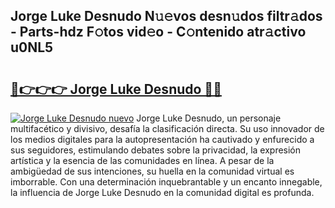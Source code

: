 ## Jorge Luke Desnudo N𝚞𝚎vos desn𝚞dos filtr𝚊dos - Parts-hdz F𝚘tos vid𝚎o - C𝚘ntenido atr𝚊ctivo u0NL5

# <h2><a href="http://mb06tch.tromn.icu/?c=Jorge+Luke+Desnudo">🔗👉👉👉 Jorge Luke Desnudo 🔗🔗</a></h2>

[![Jorge Luke Desnudo nuevo](https://i.imgur.com/pEAQMta.gif)](http://mb06tch.tromn.icu/?c=Jorge+Luke+Desnudo)
Jorge Luke Desnudo, un personaje multifacético y divisivo, desafía la clasificación directa. Su uso innovador de los medios digitales para la autopresentación ha cautivado y enfurecido a sus seguidores, estimulando debates sobre la privacidad, la expresión artística y la esencia de las comunidades en línea. A pesar de la ambigüedad de sus intenciones, su huella en la comunidad virtual es imborrable. Con una determinación inquebrantable y un encanto innegable, la influencia de Jorge Luke Desnudo en la comunidad digital es profunda.
